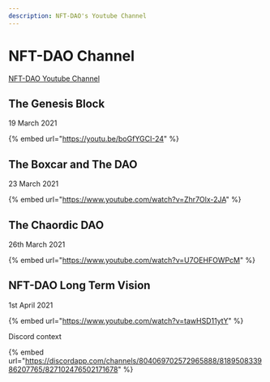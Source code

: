 ```yaml
---
description: NFT-DAO's Youtube Channel
---
```


# NFT-DAO Channel

[NFT-DAO Youtube Channel](https://www.youtube.com/channel/UCsT66TXtF48V4GRJzaUVwlw/featured)

## The Genesis Block

19 March 2021

{% embed url="https://youtu.be/boGfYGCI-24" %}



## The Boxcar and The DAO

23 March 2021

{% embed url="https://www.youtube.com/watch?v=Zhr7Olx-2JA" %}

## The Chaordic DAO

26th March 2021

{% embed url="https://www.youtube.com/watch?v=U7OEHFOWPcM" %}

## NFT-DAO Long Term Vision

1st April 2021

{% embed url="https://www.youtube.com/watch?v=tawHSD11ytY" %}

Discord context

{% embed url="https://discordapp.com/channels/804069702572965888/818950833986207765/827102476502171678" %}



